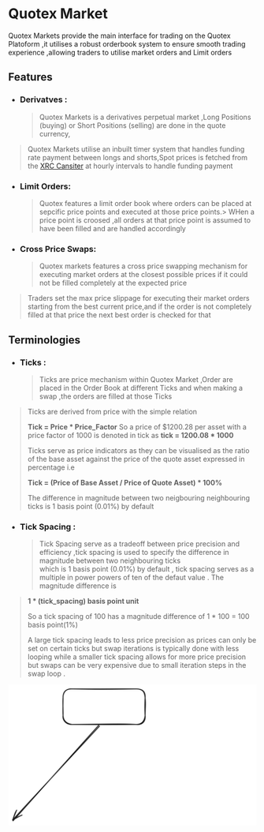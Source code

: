 # **Quotex Market**

Quotex Markets provide the main interface for trading on the Quotex Platoform ,it utilises a robust orderbook system to ensure smooth trading experience ,allowing traders to utilise market orders and Limit orders

## **Features**

+ ### **Derivatves** :

   > Quotex Markets is a derivatives perpetual market ,Long Positions (buying) or Short Positions (selling) are done in the quote currency,

> Quotex Markets utilise an inbuilt timer system that handles funding rate payment between longs and shorts,Spot prices is fetched from the [XRC Cansiter](https://internetcomputer.org/docs/references/system-canisters/xrc) at hourly intervals to handle funding payment

+ ### **Limit Orders**:

   > Quotex features a limit order book where orders can be placed at sepcific price points and executed at those price points.>
   > WHen a price point is croosed ,all orders at that price point is assumed to have been filled and are handled accordingly

+ ### **Cross Price Swaps**:

   > Quotex markets features a cross price swapping mechanism for executing market orders at the closest possible prices if it could not be filled completely at the expected  price

> Traders set the max price slippage for executing their market orders starting from the best current price,and if the order is not completely filled at that price the next best order is checked for that

## **Terminologies**

+ ### **Ticks** :

   > Ticks are price mechanism within Quotex Market ,Order are placed in the Order Book at different Ticks and when making a swap ,the orders are filled at those Ticks

> Ticks are derived from price with the simple relation <br>
>
> __Tick = Price * Price_Factor__
> So a price of $1200.28 per asset with a price factor of 1000 is denoted in tick as __tick = 1200.08 * 1000__
>
> Ticks serve as price indicators as they can be visualised as the ratio of the base asset against the  price of the quote asset expressed in percentage i.e <br>
>
> __Tick = (Price of Base Asset / Price of Quote Asset) * 100%__
>
> The difference in magnitude between two neigbouring neighbouring ticks is 1 basis point (0.01%) by default

+ ### **Tick Spacing** :

   > Tick Spacing serve as a tradeoff between price precision and efficiency ,tick spacing is used to specify the difference in magnitude between two neighbouring ticks<br>
   > which is 1 basis point (0.01%) by default , tick spacing serves as a multiple in power powers of ten of the defaut value . The magnitude difference is

> __1 * (tick_spacing) basis point unit__
>
> So a tick spacing of 100 has a magnitude difference of 1 * 100 = 100 basis point(1%)<br>
>
> A large tick spacing leads to less price precision as prices can only be set on certain ticks but swap iterations is typically done with less looping while a smaller tick spacing allows for more price precision but swaps can be very expensive due to small iteration steps in the swap loop .

![alt text](readme.excalidraw.svg)
